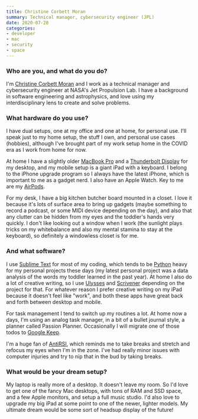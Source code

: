 ```yaml
---
title: Christine Corbett Moran
summary: Technical manager, cybersecurity engineer (JPL) 
date: 2020-07-28
categories:
- developer
- mac
- security
- space
---
```


### Who are you, and what do you do?

I'm [Christine Corbett Moran](http://www.christinecorbettmoran.com/ "Christine's website.") and I work as a technical manager and cybersecurity engineer at NASA's Jet Propulsion Lab. I have a background in software engineering and astrophysics, and love using my interdisciplinary lens to create and solve problems.

### What hardware do you use?

I have dual setups, one at my office and one at home, for personal use. I'll speak just to my home setup, the stuff I own, and personal use cases (hobbies), although I've brought part of my work setup home in the COVID era as I work from home for now. 

At home I have a slightly older [MacBook Pro][macbook-pro] and a [Thunderbolt Display][thunderbolt-display] for my desktop, and my mobile setup is a giant iPad with a keyboard. I belong to the iPhone upgrade program so I always have the latest iPhone, which is important to me as a gadget nerd. I also have an Apple Watch. Key to me are my [AirPods][].

For my desk, I have a big kitchen butcher board mounted in a closet. I love it because it's lots of surface area to bring up gadgets (maybe something to record a podcast, or some MIDI device depending on the day), and also that any clutter can be hidden from my eyes and the toddler's hands very quickly. I don't like looking out a window when I work (the sunlight plays tricks on my whitebalance and also my mental stamina to stay at the keyboard), so definitely a windowless closet is for me.

### And what software?

I use [Sublime Text][sublime-text] for most of my coding, which tends to be [Python][] heavy for my personal projects these days (my latest personal project was a data analysis of the words my toddler learned in the past year). At home I also do a lot of creative writing, so I use [Ulysses][] and [Scrivener][] depending on the project for that. For whatever reason I prefer creative writing on my iPad because it doesn't feel like "work", and both these apps have great back and forth between desktop and mobile.

For task management I tend to switch up my routines a lot. At home now a days, I'm using an analog task manager, in a bit of a bullet journal style, a planner called Passion Planner. Occasionally I will migrate one of those todos to [Google Keep][google-keep].

I'm a huge fan of [AntiRSI][], which reminds me to take breaks and stretch and refocus my eyes when I'm in the zone. I've had really minor issues with computer injuries and try to nip that in the bud by taking breaks.

### What would be your dream setup?

My laptop is really more of a desktop. It doesn't leave my room. So I'd love to get one of the fancy Mac desktops, with tons of RAM and SSD space, and a few Apple monitors, and setup a full music studio. I'd also love to upgrade my big iPad at some point to one of the newer, lighter models. My ultimate dream would be some sort of headsup display of the future!

[airpods]: https://en.wikipedia.org/wiki/AirPods "Wireless in-ear headphones."
[antirsi]: https://apps.apple.com/us/app/antirsi/id442007571 "A Mac application that forces you to take breaks to rest your wrists."
[google-keep]: https://en.wikipedia.org/wiki/Google_Keep "A note-taking service."
[macbook-pro]: https://www.apple.com/macbook-pro/ "A laptop."
[python]: https://www.python.org/ "An interpreted scripting language."
[scrivener]: http://literatureandlatte.com/scrivener.php "A Mac text editor aimed at writers."
[sublime-text]: http://www.sublimetext.com/ "A coder's text editor."
[thunderbolt-display]: https://www.apple.com/displays/ "A Thunderbolt-powered monitor."
[ulysses]: http://www.ulyssesapp.com/ "A writing/text editor for the Mac."
